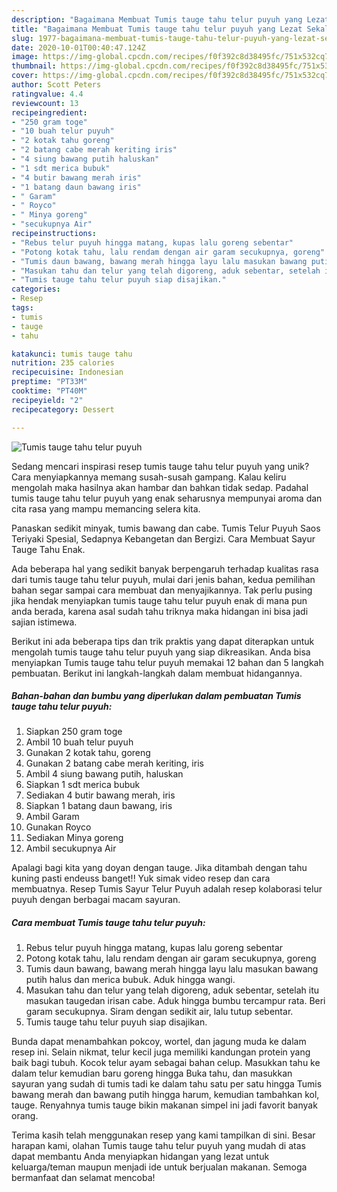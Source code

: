 ```yaml
---
description: "Bagaimana Membuat Tumis tauge tahu telur puyuh yang Lezat Sekali"
title: "Bagaimana Membuat Tumis tauge tahu telur puyuh yang Lezat Sekali"
slug: 1977-bagaimana-membuat-tumis-tauge-tahu-telur-puyuh-yang-lezat-sekali
date: 2020-10-01T00:40:47.124Z
image: https://img-global.cpcdn.com/recipes/f0f392c8d38495fc/751x532cq70/tumis-tauge-tahu-telur-puyuh-foto-resep-utama.jpg
thumbnail: https://img-global.cpcdn.com/recipes/f0f392c8d38495fc/751x532cq70/tumis-tauge-tahu-telur-puyuh-foto-resep-utama.jpg
cover: https://img-global.cpcdn.com/recipes/f0f392c8d38495fc/751x532cq70/tumis-tauge-tahu-telur-puyuh-foto-resep-utama.jpg
author: Scott Peters
ratingvalue: 4.4
reviewcount: 13
recipeingredient:
- "250 gram toge"
- "10 buah telur puyuh"
- "2 kotak tahu goreng"
- "2 batang cabe merah keriting iris"
- "4 siung bawang putih haluskan"
- "1 sdt merica bubuk"
- "4 butir bawang merah iris"
- "1 batang daun bawang iris"
- " Garam"
- " Royco"
- " Minya goreng"
- "secukupnya Air"
recipeinstructions:
- "Rebus telur puyuh hingga matang, kupas lalu goreng sebentar"
- "Potong kotak tahu, lalu rendam dengan air garam secukupnya, goreng"
- "Tumis daun bawang, bawang merah hingga layu lalu masukan bawang putih halus dan merica bubuk. Aduk hingga wangi."
- "Masukan tahu dan telur yang telah digoreng, aduk sebentar, setelah itu masukan taugedan irisan cabe. Aduk hingga bumbu tercampur rata. Beri garam secukupnya. Siram dengan sedikit air, lalu tutup sebentar."
- "Tumis tauge tahu telur puyuh siap disajikan."
categories:
- Resep
tags:
- tumis
- tauge
- tahu

katakunci: tumis tauge tahu 
nutrition: 235 calories
recipecuisine: Indonesian
preptime: "PT33M"
cooktime: "PT40M"
recipeyield: "2"
recipecategory: Dessert

---
```



![Tumis tauge tahu telur puyuh](https://img-global.cpcdn.com/recipes/f0f392c8d38495fc/751x532cq70/tumis-tauge-tahu-telur-puyuh-foto-resep-utama.jpg)

Sedang mencari inspirasi resep tumis tauge tahu telur puyuh yang unik? Cara menyiapkannya memang susah-susah gampang. Kalau keliru mengolah maka hasilnya akan hambar dan bahkan tidak sedap. Padahal tumis tauge tahu telur puyuh yang enak seharusnya mempunyai aroma dan cita rasa yang mampu memancing selera kita.

Panaskan sedikit minyak, tumis bawang dan cabe. Tumis Telur Puyuh Saos Teriyaki Spesial, Sedapnya Kebangetan dan Bergizi. Cara Membuat Sayur Tauge Tahu Enak.

Ada beberapa hal yang sedikit banyak berpengaruh terhadap kualitas rasa dari tumis tauge tahu telur puyuh, mulai dari jenis bahan, kedua pemilihan bahan segar sampai cara membuat dan menyajikannya. Tak perlu pusing jika hendak menyiapkan tumis tauge tahu telur puyuh enak di mana pun anda berada, karena asal sudah tahu triknya maka hidangan ini bisa jadi sajian istimewa.


Berikut ini ada beberapa tips dan trik praktis yang dapat diterapkan untuk mengolah tumis tauge tahu telur puyuh yang siap dikreasikan. Anda bisa menyiapkan Tumis tauge tahu telur puyuh memakai 12 bahan dan 5 langkah pembuatan. Berikut ini langkah-langkah dalam membuat hidangannya.

<!--inarticleads1-->

##### Bahan-bahan dan bumbu yang diperlukan dalam pembuatan Tumis tauge tahu telur puyuh:

1. Siapkan 250 gram toge
1. Ambil 10 buah telur puyuh
1. Gunakan 2 kotak tahu, goreng
1. Gunakan 2 batang cabe merah keriting, iris
1. Ambil 4 siung bawang putih, haluskan
1. Siapkan 1 sdt merica bubuk
1. Sediakan 4 butir bawang merah, iris
1. Siapkan 1 batang daun bawang, iris
1. Ambil  Garam
1. Gunakan  Royco
1. Sediakan  Minya goreng
1. Ambil secukupnya Air


Apalagi bagi kita yang doyan dengan tauge. Jika ditambah dengan tahu kuning pasti endeuss banget!! Yuk simak video resep dan cara membuatnya. Resep Tumis Sayur Telur Puyuh adalah resep kolaborasi telur puyuh dengan berbagai macam sayuran. 

<!--inarticleads2-->

##### Cara membuat Tumis tauge tahu telur puyuh:

1. Rebus telur puyuh hingga matang, kupas lalu goreng sebentar
1. Potong kotak tahu, lalu rendam dengan air garam secukupnya, goreng
1. Tumis daun bawang, bawang merah hingga layu lalu masukan bawang putih halus dan merica bubuk. Aduk hingga wangi.
1. Masukan tahu dan telur yang telah digoreng, aduk sebentar, setelah itu masukan taugedan irisan cabe. Aduk hingga bumbu tercampur rata. Beri garam secukupnya. Siram dengan sedikit air, lalu tutup sebentar.
1. Tumis tauge tahu telur puyuh siap disajikan.


Bunda dapat menambahkan pokcoy, wortel, dan jagung muda ke dalam resep ini. Selain nikmat, telur kecil juga memiliki kandungan protein yang baik bagi tubuh. Kocok telur ayam sebagai bahan celup. Masukkan tahu ke dalam telur kemudian baru goreng hingga Buka tahu, dan masukkan sayuran yang sudah di tumis tadi ke dalam tahu satu per satu hingga Tumis bawang merah dan bawang putih hingga harum, kemudian tambahkan kol, tauge. Renyahnya tumis tauge bikin makanan simpel ini jadi favorit banyak orang. 

Terima kasih telah menggunakan resep yang kami tampilkan di sini. Besar harapan kami, olahan Tumis tauge tahu telur puyuh yang mudah di atas dapat membantu Anda menyiapkan hidangan yang lezat untuk keluarga/teman maupun menjadi ide untuk berjualan makanan. Semoga bermanfaat dan selamat mencoba!
